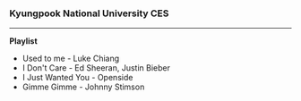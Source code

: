 ### **Kyungpook National University CES**
----------------
 **Playlist**
* Used to me - Luke Chiang
* I Don't Care - Ed Sheeran, Justin Bieber
* I Just Wanted You - Openside
* Gimme Gimme - Johnny Stimson

